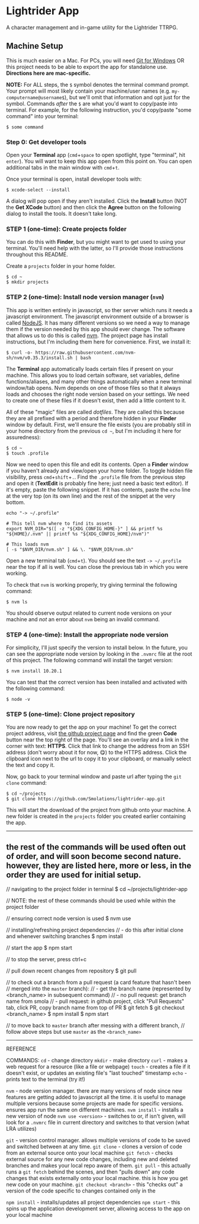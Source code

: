 # Lightrider App
A character management and in-game utility for the Lightrider TTRPG.


## Machine Setup

This is much easier on a Mac. For PCs, you will need [Git for Windows](https://gitforwindows.org/)
OR this project needs to be able to export the app for standalone use.
**Directions here are mac-specific.**

**NOTE:** For ALL steps, the `$` symbol denotes the terminal command prompt.
Your prompt will most likely contain your machine/user names (e.g. `my-computername@username$`),
but we'll omit that information and opt just for the symbol. Commands _after_
the `$` are what you'd want to copy/paste into terminal. For example, for the
following instruction, you'd copy/paste "some command" into your terminal:
```
$ some command
```


### Step 0: Get developer tools

Open your **Terminal** app (`cmd`+`space` to open spotlight, type "terminal", hit `enter`).
You will want to keep this app open from this point on. You can open additional
tabs in the main window with `cmd`+`t`.

Once your terminal is open, install developer tools with:
```
$ xcode-select --install
```

A dialog will pop open if they aren't installed. Click the **Install** button
(NOT the **Get XCode** button) and then click the **Agree** button on the following
dialog to install the tools. It doesn't take long.


### STEP 1 (one-time): Create projects folder

You can do this with **Finder**, but you might want to get used to using your
terminal. You'll need help with the latter, so I'll provide those instructions
throughout this README.

Create a `projects` folder in your home folder.
```
$ cd ~
$ mkdir projects
```


### STEP 2 (one-time): Install node version manager (`nvm`)

This app is written entirely in javascript, so ther server which runs it needs
a javascript environment. The javascript environment outside of a browser is
called [NodeJS](https://nodejs.org/en/). It has many different versions so
we need a way to manage them if the version needed by this app should ever
change. The software that allows us to do this is called [nvm](https://github.com/nvm-sh/nvm).
The project page has install instructions, but I'm including them here for
convenience. First, we install it:
```
$ curl -o- https://raw.githubusercontent.com/nvm-sh/nvm/v0.35.3/install.sh | bash
```

The **Terminal** app automatically loads certain files if present on your machine.
This allows you to load certain software, set variables, define functions/aliases,
and many other things automatically when a new terminal window/tab opens. Nvm
depends on one of those files so that it always loads and chooses the right
node version based on your settings. We need to create one of these files if
it doesn't exist, then add a little content to it.

All of these "magic" files are called _dotfiles_. They are called this because
they are all prefixed with a period and therefore hidden in your **Finder**
window by default. First, we'll ensure the file exists (you are probably still
in your home directory from the previous `cd ~`, but I'm including it here for
assuredness):
```
$ cd ~
$ touch .profile
```

Now we need to open this file and edit its contents. Open a **Finder** window
if you haven't already and view/open your home folder. To toggle hidden file
visibility, press `cmd`+`shift`+`.`. Find the `.profile` file from the previous
step and open it (**TextEdit** is probably fine here; just need a basic text
editor). If it's empty, paste the following snippet. If it has contents, paste
the `echo` line at the very top (on its own line) and the rest of the snippet
at the very bottom.
```
echo "-> ~/.profile"

# This tell nvm where to find its assets
export NVM_DIR="$([ -z "${XDG_CONFIG_HOME-}" ] && printf %s "${HOME}/.nvm" || printf %s "${XDG_CONFIG_HOME}/nvm")"

# This loads nvm
[ -s "$NVM_DIR/nvm.sh" ] && \. "$NVM_DIR/nvm.sh"
```

Open a new terminal tab (`cmd`+`t`). You should see the text `-> ~/.profile`
near the top if all is well. You can close the previous tab in which you were working.

To check that `nvm` is working properly, try giving terminal the following command:
```
$ nvm ls
```

You should observe output related to current node versions on your machine and
_not_ an error about `nvm` being an invalid command.


### STEP 4 (one-time): Install the appropriate node version

For simplicity, I'll just specify the version to install below. In the future,
you can see the appropriate node version by looking in the `.nvmrc` file at the
root of this project. The following command will install the target version:
```
$ nvm install 10.20.1
```

You can test that the correct version has been installed and activated with
the following command:
```
$ node -v
```


### STEP 5 (one-time): Clone project repository

You are now ready to get the app on your machine! To get the correct project address,
visit [the github project page](https://github.com/Smolations/lightrider-app) and
find the green **Code** button near the top right of the page. You'll see an overlay
and a link in the corner with text: **HTTPS**. Click that link to change the address
from an SSH address (don't worry about it for now, :yum:) to the HTTPS address.
Click the clipboard icon next to the url to copy it to your clipboard, or manually
select the text and copy it.

Now, go back to your terminal window and paste url after typing the `git clone` command:
```
$ cd ~/projects
$ git clone https://github.com/Smolations/lightrider-app.git
```

This will start the download of the project from github onto your machine. A new
folder is created in the `projects` folder you created earlier containing the app.


--------------------------------------------------------------------------
the rest of the commands will be used often out of order, and will soon become
second nature. however, they are listed here, more or less, in the order
they are used for initial setup.
--------------------------------------------------------------------------


// navigating to the project folder in terminal
$ cd ~/projects/lightrider-app

// NOTE: the rest of these commands should be used while within the project folder

// ensuring correct node version is used
$ nvm use

// installing/refreshing project dependencies
// - do this after initial clone and whenever switching branches
$ npm install

// start the app
$ npm start

// to stop the server, press ctrl+c

// pull down recent changes from repository
$ git pull

// to check out a branch from a pull request (a card feature that hasn't been
// merged into the `master` branch):
// - get the branch name (represented by <branch_name> in subsequent command)
//   - no pull request: get branch name from smola
//   - pull request: in github project, click "Pull Requests" tab, click PR,
       copy branch name from top of PR
$ git fetch
$ git checkout <branch_name>
$ npm install
$ npm start

// to move back to `master` branch after messing with a different branch,
// follow above steps but use `master` as the `<branch_name>`


--------------------------------------------------------------------------
REFERENCE

COMMANDS:
  `cd` - change directory
  `mkdir` - make directory
  `curl` - makes a web request for a resource (like a file or webpage)
  `touch` - creates a file if it doesn't exist, or updates an existing
            file's "last touched" timestamp
  `echo` - prints text to the terminal (try it!)

  `nvm` - node version manager. there are many versions of node since new
          features are getting added to javascript all the time. it is
          useful to manage multiple versions because some projects are made
          for specific versions. ensures app run the same on different
          machines.
  `nvm install` - installs a new version of node
  `nvm use <version>` - switches to <version> or, if <version> isn't given,
                        will look for a `.nvmrc` file in current directory
                        and switches to that version (what LRA utilizes)

  `git` - version control manager. allows multiple versions of code to be
          saved and switched between at any time.
  `git clone` - clones a version of code from an external source onto your
                local machine
  `git fetch` - checks external source for any new code changes, including new
                and deleted branches and makes your local repo aware of them.
  `git pull` - this actually runs a `git fetch` behind the scenes, and then
               "pulls down" any code changes that exists externally onto your
               local machine. this is how you get new code on your machine.
  `git checkout <branch>` - this "checks out" a version of the code specific
                            to changes contained only in the <branch>

  `npm install` - installs/updates all project dependencies
  `npm start` - this spins up the application development server, allowing
                access to the app on your local machine
